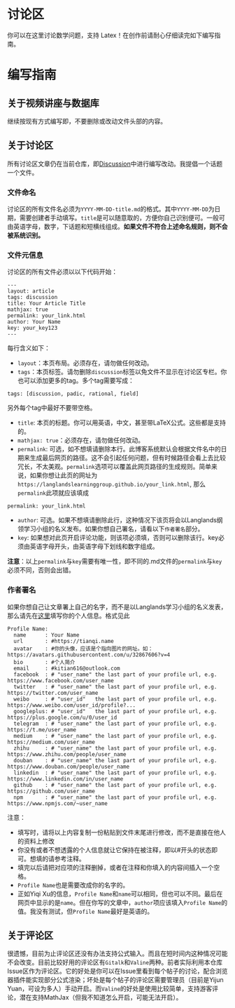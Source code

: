 # 讨论区
你可以在这里讨论数学问题，支持 Latex！在创作前请耐心仔细读完如下编写指南。

# 编写指南
## 关于视频讲座与数据库
继续按现有方式编写即，不要删除或改动文件头部的内容。

## 关于讨论区
所有讨论区文章仍在当前仓库，即[Discussion](https://github.com/LanglandsLearningGroup/Discussion)中进行编写改动。我提倡一个话题一个文件。
### 文件命名
讨论区的所有文件名必须为`YYYY-MM-DD-title.md`的格式。其中`YYYY-MM-DD`为日期，需要创建者手动填写。`title`是可以随意取的，方便你自己识别便可。一般可由英语字母，数字，下话题和短横线组成。**如果文件不符合上述命名规则，则不会被系统识别。**
### 文件元信息
讨论区的所有文件必须以以下代码开始：
```
---
layout: article
tags: discussion
title: Your Article Title
mathjax: true
permalink: your_link.html
author: Your Name
key: your_key123
---
```
每行含义如下：
* `layout`：本页布局。必须存在，请勿做任何改动。
* `tags`：本页标签。请勿删除`discussion`标签以免文件不显示在讨论区专栏。你也可以添加更多的tag。多个tag需要写成：
```
tags: [discussion, padic, rational, field]
```
另外每个tag中最好不要带空格。
* `title`: 本页的标题。你可以用英语，中文，甚至带LaTeX公式。这些都是支持的。
* `mathjax: true`：必须存在，请勿做任何改动。
* `permalink`: 可选，如不想填请删除本行。此博客系统默认会根据文件名中的日期来生成最后网页的路径。这不会引起任何问题，但有时候路径会看上去比较冗长，不太美观。`permalink`选项可以覆盖此网页路径的生成规则。简单来说，如果你想让此页的网址为`https://langlandslearninggroup.github.io/your_link.html`, 那么`permalink`此项就应该填成
```
permalink: your_link.html
```
* `author`: 可选。如果不想填请删除此行，这种情况下该页将会以Langlands纲领学习小组的名义发布。如果你想自己署名，请看以下`作者署名`部分。
* `key`: 如果想对此页开启评论功能，则该项必须填，否则可以删除该行。key必须由英语字母开头，由英语字母下划线和数字组成。

**注意**：以上`permalink`与`key`需要有唯一性，即不同的.md文件的`permalink`与`key`必须不同，否则会出错。
### 作者署名
如果你想自己让文章署上自己的名字，而不是以Langlands学习小组的名义发表，那么请先在[这里](https://github.com/LanglandsLearningGroup/LanglandsLearningGroup.github.io/blob/master/_data/authors.yml)填写你的个人信息。格式见此
```
Profile Name:
  name      : Your Name
  url       : #https://tianqi.name
  avatar    : #你的头像，应该是个指向图片的网址。如：https://avatars.githubusercontent.com/u/32867606?v=4
  bio       : #个人简介
  email     : #kitian616@outlook.com
  facebook  : # "user_name" the last part of your profile url, e.g. https://www.facebook.com/user_name
  twitter   : # "user_name" the last part of your profile url, e.g. https://twitter.com/user_name
  weibo     : # "user_id"   the last part of your profile url, e.g. https://www.weibo.com/user_id/profile?...
  googleplus: # "user_id"   the last part of your profile url, e.g. https://plus.google.com/u/0/user_id
  telegram  : # "user_name" the last part of your profile url, e.g. https://t.me/user_name
  medium    : # "user_name" the last part of your profile url, e.g. https://medium.com/user_name
  zhihu     : # "user_name" the last part of your profile url, e.g. https://www.zhihu.com/people/user_name
  douban    : # "user_name" the last part of your profile url, e.g. https://www.douban.com/people/user_name
  linkedin  : # "user_name" the last part of your profile url, e.g. https://www.linkedin.com/in/user_name
  github    : # "user_name" the last part of your profile url, e.g. https://github.com/user_name
  npm       : # "user_name" the last part of your profile url, e.g. https://www.npmjs.com/~user_name
```

注意：
* 填写时，请将以上内容复制一份粘贴到文件末尾进行修改，而不是直接在他人的资料上修改
* 你没有或者不想透露的个人信息就让它保持在被注释，即以#开头的状态即可。想填的请参考注释。
* 填完以后请把对应项的注释删掉，或者在注释和你填入的内容间插入一个空格。
* `Profile Name`也是需要改成你的名字的。
* 正如Yiqi Xu的信息，`Profile Name`和`name`可以相同，但也可以不同。最后在网页中显示的是`name`。但在你写的文章中，`author`项应该填入`Profile Name`的值。我没有测试，但`Profile Name`最好是英语的。

## 关于评论区
很遗憾，目前为止评论区还没有办法支持公式输入。而且在短时间内这种情况可能不会改变。目前比较好用的评论区有`Gitalk`和`Valine`两种。前者实际利用本仓库Issue区作为评论区。它的好处是你可以在Issue里看到每个帖子的讨论，配合浏览器插件能实现部分公式渲染；坏处是每个帖子的评论区需要管理员（目前是Yijun Yuan，可设为多人）手动开启。而`Valine`的好处是使用比较简单，支持游客评论，潜在支持MathJax（但我不知道怎么开启，可能无法开启）。

